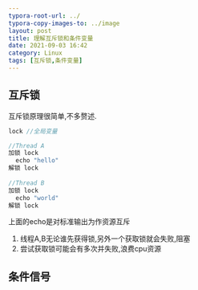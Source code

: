 ```yaml
---
typora-root-url: ../
typora-copy-images-to: ../image
layout: post
title: 理解互斥锁和条件变量
date: 2021-09-03 16:42
category: Linux
tags: [互斥锁,条件变量]
---
```




## 互斥锁

互斥锁原理很简单,不多赘述.

```c
lock //全局变量

//Thread A
加锁 lock  
  echo "hello"  
解锁 lock
  
//Thread B 
加锁 lock
  echo "world"
解锁 lock
```

上面的echo是对标准输出为作资源互斥

1. 线程A,B无论谁先获得锁,另外一个获取锁就会失败,阻塞
2. 尝试获取锁可能会有多次并失败,浪费cpu资源



## 条件信号
